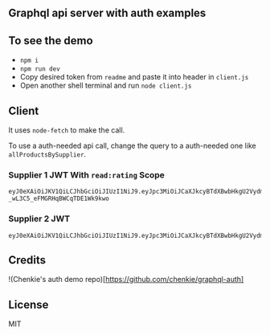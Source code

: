 ## Graphql api server with auth examples

## To see the demo
* `npm i`
* `npm run dev`
* Copy desired token from `readme` and paste it into header in `client.js`
* Open another shell terminal and run `node client.js`


## Client
It uses `node-fetch` to make the call.

To use a auth-needed api call, change the query to a auth-needed one like `allProductsBySupplier`.


### Supplier 1 JWT With `read:rating` Scope

```
eyJ0eXAiOiJKV1QiLCJhbGciOiJIUzI1NiJ9.eyJpc3MiOiJCaXJkcyBTdXBwbHkgU2VydmVyIiwiaWF0IjoxNTE4MjQ2MjU3LCJleHAiOm51bGwsImF1ZCI6IiIsInN1YiI6IjEiLCJzY29wZSI6InJlYWQ6cmF0aW5nIn0.7UY_59tvmaKDc6-_wL3C5_eFMGRHqBWCqTDE1Wk9kwo
```

### Supplier 2 JWT

```
eyJ0eXAiOiJKV1QiLCJhbGciOiJIUzI1NiJ9.eyJpc3MiOiJCaXJkcyBTdXBwbHkgU2VydmVyIiwiaWF0IjoxNTE4MjQ2MjU3LCJleHAiOm51bGwsImF1ZCI6IiIsInN1YiI6IjIifQ.T0Sxh6ZYQk5IrQGcZNctOJJ_Co1hU_EJo21I879WUe4
```

## Credits
!(Chenkie's auth demo repo)[https://github.com/chenkie/graphql-auth]

## License

MIT
